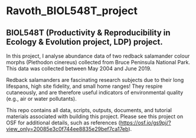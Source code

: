 # Ravoth_BIOL548T_project
## BIOL548T (Productivity & Reproducibility in Ecology & Evolution project, LDP) project.

In this project, I analyse abundance data of two redback salamander colour morphs (Plethodon cinereus) collected from Bruce Peninsula National Park. This data was collected between May 2004 and June 2019.

Redback salamanders are fascinating research subjects due to their long lifespans, high site fidelity, and small home ranges! They respire cutaneously, and are therefore useful indicators of environmental quality (e.g., air or water pollutants).

This repo contains all data, scripts, outputs, documents, and tutorial materials associated with building this project. Please see this project on OSF for additional details, such as references (https://osf.io/gs9pj/?view_only=20085e3c0f744ee8835e29bef7ca17eb). 

